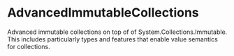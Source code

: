 # AdvancedImmutableCollections
Advanced immutable collections on top of of System.Collections.Immutable. This includes particularly types and features that enable value semantics for collections.
